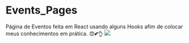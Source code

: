 ﻿# Events_Pages
Página de Eventos feita em React usando alguns Hooks afim de colocar meus conhecimentos em prática. 😍💕👌
<img src="![Captura de tela 2023-08-20 014454](https://github.com/RaamaBatista/Events_Pages/assets/99937554/602f8eaa-bc20-410d-99cb-00248b6a5168)">
